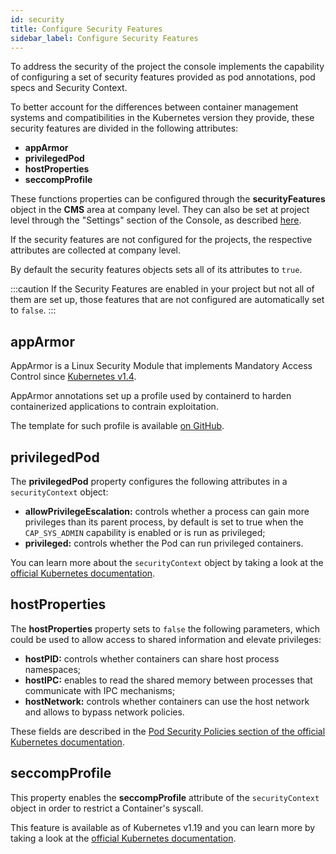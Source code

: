 ```yaml
---
id: security
title: Configure Security Features
sidebar_label: Configure Security Features
---
```


To address the security of the project the console implements the capability of configuring a set of security features provided as pod annotations, pod specs and Security Context.

To better account for the differences between container management systems and compatibilities in the Kubernetes version they provide, these security features are divided in the following attributes:

* **appArmor**
* **privilegedPod**
* **hostProperties**
* **seccompProfile**

These functions properties can be configured through the **securityFeatures** object in the **CMS** area at company level. They can also be set at project level through the "Settings" section of the Console, as described [here](/products/console/project-configuration/project-settings.md#security-features).

If the security features are not configured for the projects, the respective attributes are collected at company level. 

By default the security features objects sets all of its attributes to `true`.

:::caution
If the Security Features are enabled in your project but not all of them are set up, those features that are not configured are automatically set to `false`.
:::

## appArmor

AppArmor is a Linux Security Module that implements Mandatory Access Control since [Kubernetes v1.4](https://kubernetes.io/docs/tutorials/security/apparmor/).

AppArmor annotations set up a profile used by containerd to harden containerized applications to contrain exploitation.

The template for such profile is available [on GitHub](https://github.com/moby/moby/blob/master/profiles/apparmor/template.go).

## privilegedPod

The **privilegedPod** property configures the following attributes in a `securityContext` object:

* **allowPrivilegeEscalation:** controls whether a process can gain more privileges than its parent process, by default is set to true when the `CAP_SYS_ADMIN` capability is enabled or is run as privileged;
* **privileged:** controls whether the Pod can run privileged containers.

You can learn more about the `securityContext` object by taking a look at the [official Kubernetes documentation](https://kubernetes.io/docs/tasks/configure-pod-container/security-context/).

## hostProperties

The **hostProperties** property sets to `false` the following parameters, which could be used to allow access to shared information and elevate privileges:

* **hostPID:** controls whether containers can share host process namespaces;
* **hostIPC:** enables to read the shared memory between processes that communicate with IPC mechanisms;
* **hostNetwork:** controls whether containers can use the host network and allows to bypass network policies.

These fields are described in the [Pod Security Policies section of the official Kubernetes documentation](https://kubernetes.io/docs/concepts/security/pod-security-policy/).

## seccompProfile

This property enables the **seccompProfile** attribute of the `securityContext` object in order to restrict a Container's syscall.

This feature is available as of Kubernetes v1.19 and you can learn more by taking a look at the [official Kubernetes documentation](https://kubernetes.io/docs/tutorials/security/seccomp/).
